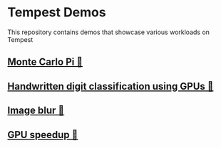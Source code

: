 # Tempest Demos
This repository contains demos that showcase various workloads on Tempest

## [Monte Carlo Pi 📁](monte-carlo-pi)

## [Handwritten digit classification using GPUs 📁](mnist)

## [Image blur 📁](image-blur)

## [GPU speedup 📁](gpu-test)